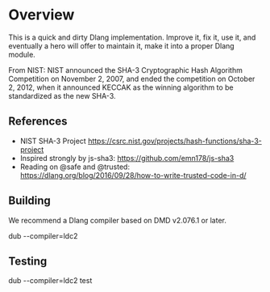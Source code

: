 # Overview

This is a quick and dirty Dlang implementation.  Improve it, fix it, use it, and eventually a hero will offer to maintain it, make it into a proper Dlang module.

From NIST: NIST announced the SHA-3 Cryptographic Hash Algorithm Competition on November 2, 2007, and ended the competition on October 2, 2012, when it announced KECCAK as the winning algorithm to be standardized as the new SHA-3.

## References

- NIST SHA-3 Project https://csrc.nist.gov/projects/hash-functions/sha-3-project
- Inspired strongly by js-sha3: https://github.com/emn178/js-sha3
- Reading on @safe and @trusted: https://dlang.org/blog/2016/09/28/how-to-write-trusted-code-in-d/
## Building

We recommend a Dlang compiler based on DMD v2.076.1 or later.

dub --compiler=ldc2

## Testing

dub --compiler=ldc2 test
